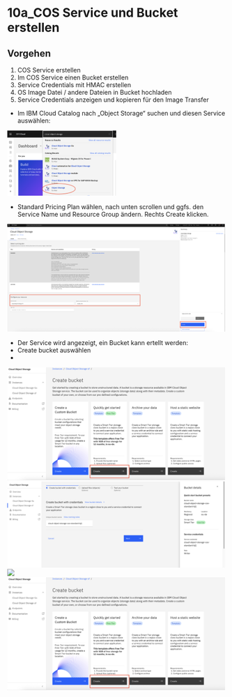 # 10a_COS Service und Bucket erstellen

## Vorgehen
1. COS Service erstellen
2. Im COS Service einen Bucket erstellen
3. Service Credentials mit HMAC erstellen
4. OS Image Datei / andere Dateien in Bucket hochladen
5. Service Credentials anzeigen und kopieren für den Image Transfer

- Im IBM Cloud Catalog nach „Object Storage“ suchen und diesen Service auswählen:

<img src="_images/COS_Dashboard.png" width="250"/>

- Standard Pricing Plan wählen, nach unten scrollen und ggfs. den Service Name und Resource Group ändern. Rechts Create klicken.
<img src="_images/COS_Service1.png" width="500"/>

- Der Service wird angezeigt, ein Bucket kann ertellt werden:
- Create bucket auswählen 
- 
<img src="_images/COS_Create_bucket1.png" width="500"/>



<img src="_images/COS_Create_bucket2.png" width="500"/>




<img src="_images/COS_Create_bucket3.png" width="500"/>




<img src="_images/COS_Create_bucket1.png" width="500"/>
